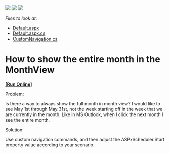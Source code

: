 <!-- default badges list -->
![](https://img.shields.io/endpoint?url=https://codecentral.devexpress.com/api/v1/VersionRange/128547717/14.2.3%2B)
[![](https://img.shields.io/badge/Open_in_DevExpress_Support_Center-FF7200?style=flat-square&logo=DevExpress&logoColor=white)](https://supportcenter.devexpress.com/ticket/details/E497)
[![](https://img.shields.io/badge/📖_How_to_use_DevExpress_Examples-e9f6fc?style=flat-square)](https://docs.devexpress.com/GeneralInformation/403183)
<!-- default badges end -->
<!-- default file list -->
*Files to look at*:

* [Default.aspx](./CS/E497/Default.aspx)
* [Default.aspx.cs](./CS/E497/Default.aspx.cs)
* [CustomNavigation.cs](./CS/E497/CustomNavigation.cs)
<!-- default file list end -->
# How to show the entire month in the MonthView
<!-- run online -->
**[[Run Online]](https://codecentral.devexpress.com/e497/)**
<!-- run online end -->


<p>Problem:</p><p>Is there a way to always show the full month in month view? I would like to see May 1st through May 31st, not the week starting off in the week that we are currently in the month. Like in MS Outlook, when I click the next month I see the entire month.</p><p>Solution:</p><p>Use custom navigation commands, and then adjust the ASPxScheduler.Start property value according to your scenario.</p>

<br/>


